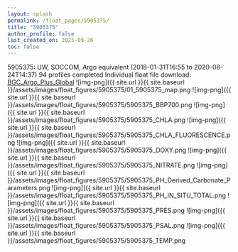 ```yaml
---
layout: splash
permalink: /float_pages/5905375/
title: "5905375"
author_profile: false
last_created_on: 2025-09-26
toc: false
---
```

 
5905375: UW, SOCCOM, Argo equivalent (2018-01-31T16:55 to 2020-08-24T14:37)
94 profiles completed
Individual float file download: [BGC_Argo_Plus_Global](https://ftp.soest.hawaii.edu/bgc_argo_plus/Individual_Floats/outliers_removed/5905375_Sprof_processed.nc)
![img-png]({{ site.url }}{{ site.baseurl }}/assets/images/float_figures/5905375/01_5905375_map.png
![img-png]({{ site.url }}{{ site.baseurl }}/assets/images/float_figures/5905375/5905375_BBP700.png
![img-png]({{ site.url }}{{ site.baseurl }}/assets/images/float_figures/5905375/5905375_CHLA.png
![img-png]({{ site.url }}{{ site.baseurl }}/assets/images/float_figures/5905375/5905375_CHLA_FLUORESCENCE.png
![img-png]({{ site.url }}{{ site.baseurl }}/assets/images/float_figures/5905375/5905375_DOXY.png
![img-png]({{ site.url }}{{ site.baseurl }}/assets/images/float_figures/5905375/5905375_NITRATE.png
![img-png]({{ site.url }}{{ site.baseurl }}/assets/images/float_figures/5905375/5905375_PH_Derived_Carbonate_Parameters.png
![img-png]({{ site.url }}{{ site.baseurl }}/assets/images/float_figures/5905375/5905375_PH_IN_SITU_TOTAL.png
![img-png]({{ site.url }}{{ site.baseurl }}/assets/images/float_figures/5905375/5905375_PRES.png
![img-png]({{ site.url }}{{ site.baseurl }}/assets/images/float_figures/5905375/5905375_PSAL.png
![img-png]({{ site.url }}{{ site.baseurl }}/assets/images/float_figures/5905375/5905375_TEMP.png

